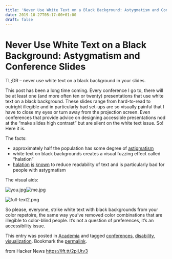 ```yaml
---
title: 'Never Use White Text on a Black Background: Astygmatism and Conference Slides'
date: 2019-10-27T05:17:00+01:00
draft: false
---
```


Never Use White Text on a Black Background: Astygmatism and Conference Slides
=============================================================================

TL;DR – never use white text on a black background in your slides.

This post has been a long time coming. Every conference I go to, there will be at least one (and more often ten or twenty) presentations that use white text on a black background. These slides range from hard-to-read to outright illegible and in particularly bad set-ups are so visually painful that I have to close my eyes or turn away from the projection screen. Even conferences that provide advice on designing accessible presentations nod at the “make slides high contrast” but are silent on the white text issue. So! Here it is.

The facts:

*   approximately half the population has some degree of [astigmatism](https://en.wikipedia.org/wiki/Astigmatism)
*   white text on black backgrounds creates a visual fuzzing effect called “halation”
*   [halation](https://blog.codinghorror.com/code-colorizing-and-readability/) [is](http://www.laurenscharff.com/research/survreslts.html) [known](https://tatham.blog/2008/10/13/why-light-text-on-dark-background-is-a-bad-idea/) to reduce readability of text and is particularly bad for people with astygmatism

The visual aids:

![you.jpg](https://jessicaotis.files.wordpress.com/2017/11/you.jpg)![me.jpg](https://jessicaotis.files.wordpress.com/2017/11/me.jpg)

![full-text2.png](https://jessicaotis.files.wordpress.com/2017/11/full-text2.png)

So please, everyone, strike white text with black backgrounds from your color repetoire, the same way you’ve removed color combinations that are illegible to color-blind people. It’s not a question of preferences, it’s an accessibility issue.

This entry was posted in [Academia](https://jessicaotis.com/category/academia/) and tagged [conferences](https://jessicaotis.com/tag/conferences/), [disability](https://jessicaotis.com/tag/disability/), [visualization](https://jessicaotis.com/tag/visualization/). Bookmark the [permalink](https://jessicaotis.com/academia/never-use-white-text-on-a-black-background-astygmatism-and-conference-slides/ "Permalink to Never Use White Text on a Black Background: Astygmatism and Conference Slides").

  
  
from Hacker News https://ift.tt/2piUtv3